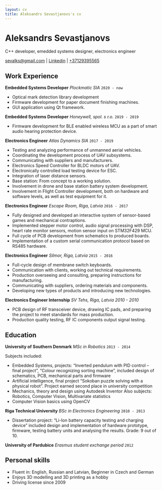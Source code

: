 ```yaml
---
layout: cv
title: Aleksandrs Sevastjanovs's cv
---
```

# Aleksandrs Sevastjanovs
C++ developer, emedded systems designer, electronics engineer

<div id="webaddress">
<a href="sevalks@gmail.com">sevalks@gmail.com</a>
| <a href="https://www.linkedin.com/in/aleksandrs-sevastjanovs-1b5b6681/">Linkedin</a>
| <a href="+37129395565">+37129395565</a>
</div>

## Work Experience

__Embedded Systems Developer__
_Plockmatic SIA_ `2020 - now`
- Optical mark detection library development
- Firmware development for paper document finishing machines.
- GUI application using Qt framework.

__Embedded Systems Developer__
_Honeywell, spol. s r.o._
`2019 - 2019`

- Firmware development for BLE enabled wireless MCU as a part of smart audio hearing protection device.

__Electronics Engineer__
_Atlas Dynamics SIA_
`2017 - 2019`

- Testing and analyzing performance of unmanned aerial vehicles.
- Coordinating the development process of UAV subsystems.
- Communicating with suppliers and manufacturers.
- Electronics Speed Controller for BLDC motors of UAV.
- Electronically controlled load testing device for ESC.
- Integration of laser distance sensors.
- Base station: From concept to a working solution.
- Involvement in drone and base station battery system development.
- Involvement in Flight Controller development, both on hardware and software levels, as well as test equipment for it.

__Electronics Engineer__
_Escape Room, Riga, Latvia_
`2016 - 2017`

- Fully designed and developed an interactive system of sensor-based games and mechanical contraptions.
- Implemented stepper motor control, audio signal processing with DSP, heart rate monitor sensors, motion sensor input on STM32F429 MCU.
- Full cycle of PCB development from schematics to produced boards.
- Implementation of a custom serial communication protocol based on RS485 hardware.

__Electronics Engineer__
_Silmor, Riga, Latvia_
`2015 - 2016`

- Full-cycle design of membrane switch keyboards.
- Communication with clients, working out technical requirements.
- Production overseeing and consulting, preparing instructions for manufacturing.
- Communicating with suppliers, ordering materials and components.
- Developing new types of products and introducing new technologies.

__Electronics Engineer Internship__
_SV Tehs, Riga, Latvia_
*2010 - 2010*

- PCB design of RF transceiver device, drawing IC pads, and preparing the project to meet standards for mass production.
- Production quality testing, RF IC components output signal testing.

## Education

__University of Southern Denmark__
_MSc in Robotics_
`2013 - 2014`

Subjects included:
-	Embedded Systems, projects: “Inverted pendulum with PID control – final project”, “Colour recognizing sorting machine”, included design of schematics, PCB, mechanical parts and firmware
-	Artificial intelligence, final project “Sokoban puzzle solving with a physical robot”. Project earned second place in university competition
-	Mechanics, theory and design using Autodesk Inventor
Also subjects: Robotics, Computer Vision, Multivariate statistics
- Computer Vision basics using OpenCV


__Riga Technical University__
_BSc in Electronics Engineering_
`2010 - 2013`
- Dissertation project:  “Li-Ion battery capacity testing and charging device” included design and implementation of hardware prototype, firmware, testing battery units and analysing the results. Grade: 9 out of 10.

__University of Pardubice__
_Erasmus student exchange period_
`2012`


## Personal skills

-	Fluent in: English, Russian and Latvian, Beginner in Czech and German
-	Enjoys 3D modelling and 3D printing as a hobby
-	Driving license since 2009


<!-- ### Footer

Last updated: May 2013 -->


